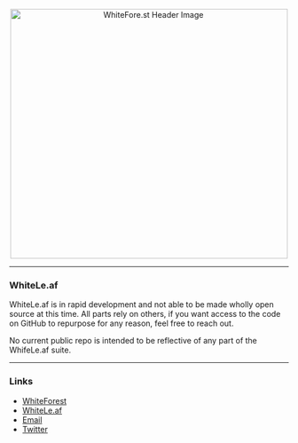 <p align="center">
  <img src="https://pv.whitefore.st/img/wFGHG.png" width="500" height="450" alt="WhiteFore.st Header Image" />
</p>

---

### WhiteLe.af
WhiteLe.af is in rapid development and not able to be made wholly open source at this time. All parts rely on others, if you want access to the code on GitHub to repurpose for any reason, feel free to reach out.

No current public repo is intended to be reflective of any part of the WhifeLe.af suite.

---

### Links
- [WhiteForest](https://www.whitefore.st)
- [WhiteLe.af](https://www.whitele.af)
- [Email](mailto:kenzie@whitele.af)
- [Twitter](https://www.twitter.com/WhiteForestry)
